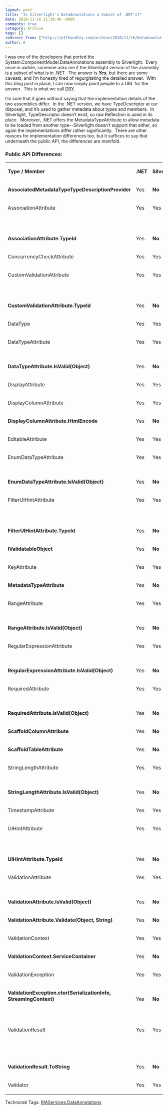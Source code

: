 ```yaml
---
layout: post
title: "Is Silverlight's DataAnnotations a Subset of .NET's?"
date: 2010-11-16 21:39:49 -0800
comments: true
category: Archive
tags: []
redirect_from: ["http://jeffhandley.com/archive/2010/11/16/DataAnnotationsSubset.aspx", "http://jeffhandley.com/archive/2010/11/16/dataannotationssubset.aspx"].aspx
author: 0
---
```

<!-- more -->
<p>I was one of the developers that ported the System.ComponentModel.DataAnnotations assembly to Silverlight.  Every once in awhile, someone asks me if the Silverlight version of the assembly is a subset of what is in .NET.  The answer is <em><strong>Yes</strong></em>, but there are some caveats, and I’m honestly tired of regurgitating the detailed answer.  With this blog post in place, I can now simply point people to a URL for the answer.  This is what we call <a title="Wikipedia: Don't Repeat Yourself" href="http://en.wikipedia.org/wiki/Don't_repeat_yourself" target="_blank">DRY</a>.</p>  <p>I’m sure that it goes without saying that the implementation details of the two assemblies differ.  In the .NET version, we have TypeDescriptor at our disposal, and it’s used to gather metadata about types and members.  In Silverlight, TypeDescriptor doesn’t exist, so raw Reflection is used in its place.  Moreover, .NET offers the MetadataTypeAttribute to allow metadata to be loaded from another type--Silverlight doesn’t support that either, so again the implementations differ rather significantly.  There are other reasons for implementation differences too, but it suffices to say that underneath the public API, the differences are manifold.</p>  <h3>Public API Differences:</h3>  <table border="0" cellspacing="0" cellpadding="0"><tbody>     <tr>       <td valign="bottom" width="403">         <p><b>Type / Member</b></p>       </td>        <td valign="bottom" width="38">         <p><b>.NET</b></p>       </td>        <td valign="bottom" width="79">         <p><b>Silverlight</b></p>       </td>        <td valign="bottom" width="271">         <p><b>Notes</b></p>       </td>     </tr>      <tr>       <td valign="bottom" width="403">         <p><strong>AssociatedMetadataTypeTypeDescriptionProvider</strong></p>       </td>        <td valign="bottom" width="38">         <p>Yes</p>       </td>        <td valign="bottom" width="79">         <p><strong>No</strong></p>       </td>        <td valign="bottom" width="271"> </td>     </tr>      <tr>       <td valign="bottom" width="403">         <p>AssociationAttribute</p>       </td>        <td valign="bottom" width="38">         <p>Yes</p>       </td>        <td valign="bottom" width="79">         <p>Yes</p>       </td>        <td valign="bottom" width="271"> </td>     </tr>      <tr>       <td valign="bottom" width="403">         <p><strong>AssociationAttribute.TypeId</strong></p>       </td>        <td valign="bottom" width="38">         <p>Yes</p>       </td>        <td valign="bottom" width="79">         <p><strong>No</strong></p>       </td>        <td valign="bottom" width="271">         <p>Due to Attribute difference</p>       </td>     </tr>      <tr>       <td valign="bottom" width="403">         <p>ConcurrencyCheckAttribute</p>       </td>        <td valign="bottom" width="38">         <p>Yes</p>       </td>        <td valign="bottom" width="79">         <p>Yes</p>       </td>        <td valign="bottom" width="271"> </td>     </tr>      <tr>       <td valign="bottom" width="403">         <p>CustomValidationAttribute</p>       </td>        <td valign="bottom" width="38">         <p>Yes</p>       </td>        <td valign="bottom" width="79">         <p>Yes</p>       </td>        <td valign="bottom" width="271"> </td>     </tr>      <tr>       <td valign="bottom" width="403">         <p><strong>CustomValidationAttribute.TypeId</strong></p>       </td>        <td valign="bottom" width="38">         <p>Yes</p>       </td>        <td valign="bottom" width="79">         <p><strong>No</strong></p>       </td>        <td valign="bottom" width="271">         <p>Due to Attribute difference</p>       </td>     </tr>      <tr>       <td valign="bottom" width="403">         <p>DataType</p>       </td>        <td valign="bottom" width="38">         <p>Yes</p>       </td>        <td valign="bottom" width="79">         <p>Yes</p>       </td>        <td valign="bottom" width="271"> </td>     </tr>      <tr>       <td valign="bottom" width="403">         <p>DataTypeAttribute</p>       </td>        <td valign="bottom" width="38">         <p>Yes</p>       </td>        <td valign="bottom" width="79">         <p>Yes</p>       </td>        <td valign="bottom" width="271"> </td>     </tr>      <tr>       <td valign="bottom" width="403">         <p><strong>DataTypeAttribute.IsValid(Object)</strong></p>       </td>        <td valign="bottom" width="38">         <p>Yes</p>       </td>        <td valign="bottom" width="79">         <p><strong>No</strong></p>       </td>        <td valign="bottom" width="271">         <p>Internal in Silverlight</p>       </td>     </tr>      <tr>       <td valign="bottom" width="403">         <p>DisplayAttribute</p>       </td>        <td valign="bottom" width="38">         <p>Yes</p>       </td>        <td valign="bottom" width="79">         <p>Yes</p>       </td>        <td valign="bottom" width="271"> </td>     </tr>      <tr>       <td valign="bottom" width="403">         <p>DisplayColumnAttribute</p>       </td>        <td valign="bottom" width="38">         <p>Yes</p>       </td>        <td valign="bottom" width="79">         <p>Yes</p>       </td>        <td valign="bottom" width="271"> </td>     </tr>      <tr>       <td valign="bottom" width="403">         <p><strong>DisplayColumnAttribute.HtmlEncode</strong></p>       </td>        <td valign="bottom" width="38">         <p>Yes</p>       </td>        <td valign="bottom" width="79">         <p><strong>No</strong></p>       </td>        <td valign="bottom" width="271"> </td>     </tr>      <tr>       <td valign="bottom" width="403">         <p>EditableAttribute</p>       </td>        <td valign="bottom" width="38">         <p>Yes</p>       </td>        <td valign="bottom" width="79">         <p>Yes</p>       </td>        <td valign="bottom" width="271"> </td>     </tr>      <tr>       <td valign="bottom" width="403">         <p>EnumDataTypeAttribute</p>       </td>        <td valign="bottom" width="38">         <p>Yes</p>       </td>        <td valign="bottom" width="79">         <p>Yes</p>       </td>        <td valign="bottom" width="271"> </td>     </tr>      <tr>       <td valign="bottom" width="403">         <p><strong>EnumDataTypeAttribute.IsValid(Object)</strong></p>       </td>        <td valign="bottom" width="38">         <p>Yes</p>       </td>        <td valign="bottom" width="79">         <p><strong>No</strong></p>       </td>        <td valign="bottom" width="271">         <p>Internal in Silverlight</p>       </td>     </tr>      <tr>       <td valign="bottom" width="403">         <p>FilterUIHintAttribute</p>       </td>        <td valign="bottom" width="38">         <p>Yes</p>       </td>        <td valign="bottom" width="79">         <p>Yes</p>       </td>        <td valign="bottom" width="271"> </td>     </tr>      <tr>       <td valign="bottom" width="403">         <p><strong>FilterUIHintAttribute.TypeId</strong></p>       </td>        <td valign="bottom" width="38">         <p>Yes</p>       </td>        <td valign="bottom" width="79">         <p><strong>No</strong></p>       </td>        <td valign="bottom" width="271">         <p>Due to Attribute difference</p>       </td>     </tr>      <tr>       <td valign="bottom" width="403">         <p><strong>IValidatableObject</strong></p>       </td>        <td valign="bottom" width="38">         <p>Yes</p>       </td>        <td valign="bottom" width="79">         <p><strong>No</strong></p>       </td>        <td valign="bottom" width="271"> </td>     </tr>      <tr>       <td valign="bottom" width="403">         <p>KeyAttribute</p>       </td>        <td valign="bottom" width="38">         <p>Yes</p>       </td>        <td valign="bottom" width="79">         <p>Yes</p>       </td>        <td valign="bottom" width="271"> </td>     </tr>      <tr>       <td valign="bottom" width="403">         <p><strong>MetadataTypeAttribute</strong></p>       </td>        <td valign="bottom" width="38">         <p>Yes</p>       </td>        <td valign="bottom" width="79">         <p><strong>No</strong></p>       </td>        <td valign="bottom" width="271"> </td>     </tr>      <tr>       <td valign="bottom" width="403">         <p>RangeAttribute</p>       </td>        <td valign="bottom" width="38">         <p>Yes</p>       </td>        <td valign="bottom" width="79">         <p>Yes</p>       </td>        <td valign="bottom" width="271"> </td>     </tr>      <tr>       <td valign="bottom" width="403">         <p><strong>RangeAttribute.IsValid(Object)</strong></p>       </td>        <td valign="bottom" width="38">         <p>Yes</p>       </td>        <td valign="bottom" width="79">         <p><strong>No</strong></p>       </td>        <td valign="bottom" width="271">         <p>Internal in Silverlight</p>       </td>     </tr>      <tr>       <td valign="bottom" width="403">         <p>RegularExpressionAttribute</p>       </td>        <td valign="bottom" width="38">         <p>Yes</p>       </td>        <td valign="bottom" width="79">         <p>Yes</p>       </td>        <td valign="bottom" width="271"> </td>     </tr>      <tr>       <td valign="bottom" width="403">         <p><strong>RegularExpressionAttribute.IsValid(Object)</strong></p>       </td>        <td valign="bottom" width="38">         <p>Yes</p>       </td>        <td valign="bottom" width="79">         <p><strong>No</strong></p>       </td>        <td valign="bottom" width="271">         <p>Internal in Silverlight</p>       </td>     </tr>      <tr>       <td valign="bottom" width="403">         <p>RequiredAttribute</p>       </td>        <td valign="bottom" width="38">         <p>Yes</p>       </td>        <td valign="bottom" width="79">         <p>Yes</p>       </td>        <td valign="bottom" width="271"> </td>     </tr>      <tr>       <td valign="bottom" width="403">         <p><strong>RequiredAttribute.IsValid(Object)</strong></p>       </td>        <td valign="bottom" width="38">         <p>Yes</p>       </td>        <td valign="bottom" width="79">         <p><strong>No</strong></p>       </td>        <td valign="bottom" width="271">         <p>Internal in Silverlight</p>       </td>     </tr>      <tr>       <td valign="bottom" width="403">         <p><strong>ScaffoldColumnAttribute</strong></p>       </td>        <td valign="bottom" width="38">         <p>Yes</p>       </td>        <td valign="bottom" width="79">         <p><strong>No</strong></p>       </td>        <td valign="bottom" width="271"> </td>     </tr>      <tr>       <td valign="bottom" width="403">         <p><strong>ScaffoldTableAttribute</strong></p>       </td>        <td valign="bottom" width="38">         <p>Yes</p>       </td>        <td valign="bottom" width="79">         <p><strong>No</strong></p>       </td>        <td valign="bottom" width="271"> </td>     </tr>      <tr>       <td valign="bottom" width="403">         <p>StringLengthAttribute</p>       </td>        <td valign="bottom" width="38">         <p>Yes</p>       </td>        <td valign="bottom" width="79">         <p>Yes</p>       </td>        <td valign="bottom" width="271"> </td>     </tr>      <tr>       <td valign="bottom" width="403">         <p><strong>StringLengthAttribute.IsValid(Object)</strong></p>       </td>        <td valign="bottom" width="38">         <p>Yes</p>       </td>        <td valign="bottom" width="79">         <p><strong>No</strong></p>       </td>        <td valign="bottom" width="271">         <p>Internal in Silverlight</p>       </td>     </tr>      <tr>       <td valign="bottom" width="403">         <p>TimestampAttribute</p>       </td>        <td valign="bottom" width="38">         <p>Yes</p>       </td>        <td valign="bottom" width="79">         <p>Yes</p>       </td>        <td valign="bottom" width="271"> </td>     </tr>      <tr>       <td valign="bottom" width="403">         <p>UIHintAttribute</p>       </td>        <td valign="bottom" width="38">         <p>Yes</p>       </td>        <td valign="bottom" width="79">         <p>Yes</p>       </td>        <td valign="bottom" width="271"> </td>     </tr>      <tr>       <td valign="bottom" width="403">         <p><strong>UIHintAttribute.TypeId</strong></p>       </td>        <td valign="bottom" width="38">         <p>Yes</p>       </td>        <td valign="bottom" width="79">         <p><strong>No</strong></p>       </td>        <td valign="bottom" width="271">         <p>Due to Attribute difference</p>       </td>     </tr>      <tr>       <td valign="bottom" width="403">         <p>ValidationAttribute</p>       </td>        <td valign="bottom" width="38">         <p>Yes</p>       </td>        <td valign="bottom" width="79">         <p>Yes</p>       </td>        <td valign="bottom" width="271"> </td>     </tr>      <tr>       <td valign="bottom" width="403">         <p><strong>ValidationAttribute.IsValid(Object)</strong></p>       </td>        <td valign="bottom" width="38">         <p>Yes</p>       </td>        <td valign="bottom" width="79">         <p><strong>No</strong></p>       </td>        <td valign="bottom" width="271">         <p>Internal in Silverlight</p>       </td>     </tr>      <tr>       <td valign="bottom" width="403">         <p><strong>ValidationAttribute.Validate(Object, String)</strong></p>       </td>        <td valign="bottom" width="38">         <p>Yes</p>       </td>        <td valign="bottom" width="79">         <p><strong>No</strong></p>       </td>        <td valign="bottom" width="271"> </td>     </tr>      <tr>       <td valign="bottom" width="403">         <p>ValidationContext</p>       </td>        <td valign="bottom" width="38">         <p>Yes</p>       </td>        <td valign="bottom" width="79">         <p>Yes</p>       </td>        <td valign="bottom" width="271"> </td>     </tr>      <tr>       <td valign="bottom" width="403">         <p><strong>ValidationContext.ServiceContainer</strong></p>       </td>        <td valign="bottom" width="38">         <p>Yes</p>       </td>        <td valign="bottom" width="79">         <p><strong>No</strong></p>       </td>        <td valign="bottom" width="271"> </td>     </tr>      <tr>       <td valign="bottom" width="403">         <p>ValidationException</p>       </td>        <td valign="bottom" width="38">         <p>Yes</p>       </td>        <td valign="bottom" width="79">         <p>Yes</p>       </td>        <td valign="bottom" width="271"> </td>     </tr>      <tr>       <td valign="bottom" width="403">         <p><strong>ValidationException.ctor(SerializationInfo, StreamingContext)</strong></p>       </td>        <td valign="bottom" width="38">         <p>Yes</p>       </td>        <td valign="bottom" width="79">         <p><strong>No</strong></p>       </td>        <td valign="bottom" width="271"> </td>     </tr>      <tr>       <td valign="bottom" width="403">         <p>ValidationResult</p>       </td>        <td valign="bottom" width="38">         <p>Yes</p>       </td>        <td valign="bottom" width="79">         <p>Yes</p>       </td>        <td valign="bottom" width="271">         <p>Sealed in Silverlight, not in .NET</p>       </td>     </tr>      <tr>       <td valign="bottom" width="403">         <p><strong>ValidationResult.ToString</strong></p>       </td>        <td valign="bottom" width="38">         <p>Yes</p>       </td>        <td valign="bottom" width="79">         <p><strong>No</strong></p>       </td>        <td valign="bottom" width="271">         <p>Overridden in Silverlight, not in .NET</p>       </td>     </tr>      <tr>       <td valign="bottom" width="403">         <p>Validator</p>       </td>        <td valign="bottom" width="38">         <p>Yes</p>       </td>        <td valign="bottom" width="79">         <p>Yes</p>       </td>        <td valign="bottom" width="271"> </td>     </tr>   </tbody></table>  <p>   </p><div style="padding-bottom: 0px; margin: 0px; padding-left: 0px; padding-right: 0px; display: inline; float: none; padding-top: 0px" id="scid:0767317B-992E-4b12-91E0-4F059A8CECA8:00eea086-b8a7-4305-ac0e-ab2b24f1ca39" class="wlWriterEditableSmartContent">Technorati Tags: <a href="http://technorati.com/tags/RIAServices" rel="tag">RIAServices</a>,<a href="http://technorati.com/tags/DataAnnotations" rel="tag">DataAnnotations</a></div>

